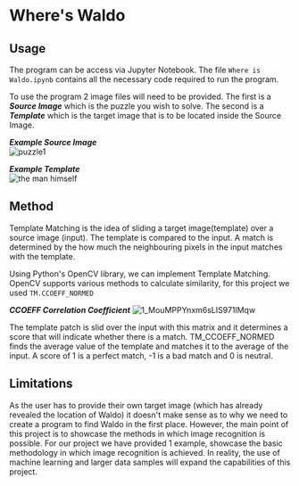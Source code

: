 # Where's Waldo

## Usage
The program can be access via Jupyter Notebook. The file `Where is Waldo.ipynb` contains all the necessary code required to run the program.<br/> 

To use the program 2 image files will need to be provided. The first is a ***Source Image*** which is the puzzle you wish to solve. The second is a ***Template*** which is the target image that is to be located inside the Source Image.

***Example Source Image***<br/>
![puzzle1](https://user-images.githubusercontent.com/78133830/111909772-2cb6ca80-8a91-11eb-8b5b-57e90b82cb06.jpg)

***Example Template***<br/>
![the man himself](https://user-images.githubusercontent.com/78133830/111909794-3dffd700-8a91-11eb-845c-565e01a3d738.png)


## Method

Template Matching is the idea of sliding a target image(template) over a source image (input). The template is compared to the input. A match is determined by the how much the neighbouring pixels in the input matches with the template.

Using Python's OpenCV library, we can implement Template Matching. OpenCV supports various methods to calculate similarity, for this project we used `TM.CCOEFF_NORMED`<br/>

***CCOEFF Correlation Coefficient***
![1_MouMPPYnxm6sLIS971lMqw](https://user-images.githubusercontent.com/78133830/111910418-de56fb00-8a93-11eb-8be9-28ef3ee244e7.png)

The template patch is slid over the input with this matrix and it determines a score that will indicate whether there is a match. TM_CCOEFF_NORMED finds the average value of the template and matches it to the average of the input. A score of 1 is a perfect match, -1 is a bad match and 0 is neutral.

## Limitations

As the user has to provide their own target image (which has already revealed the location of Waldo) it doesn't make sense as to why we need to create a program to find Waldo in the first place. However, the main point of this project is to showcase the methods in which image recognition is possible. For our project we have provided 1 example, showcase the basic methodology in which image recognition is achieved. In reality, the use of machine learning and larger data samples will expand the capabilities of this project.

